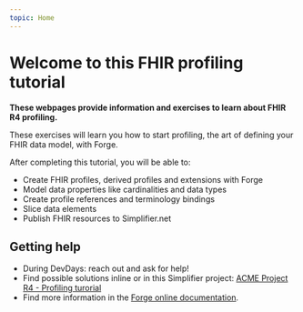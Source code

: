 ```yaml
---
topic: Home
---
```

# Welcome to this FHIR profiling tutorial

**These webpages provide information and exercises to learn about FHIR R4 profiling.**

These exercises will learn you how to start profiling, the art of defining your FHIR data model, with Forge. 

After completing this tutorial, you will be able to:
-	Create FHIR profiles, derived profiles and extensions with Forge
-	Model data properties like cardinalities and data types
-	Create profile references and terminology bindings
-	Slice data elements
-	Publish FHIR resources to Simplifier.net

## Getting help
-	During DevDays: reach out and ask for help!
-	Find possible solutions inline or in this Simplifier project: [ACME Project R4 - Profiling turorial][2]
- 	Find more information in the [Forge online documentation][4]. 


[1]: https://simplifier.net/organization/acme/~home "ACME organization on Simplifier"
[2]: https://simplifier.net/ACME-profiling-tutorial-r4/~introduction "ACME Project R4 - Profiling tutorial"
[3]: https://simplifier.net/guide/ProfilingAcademy "Simplifier.net Profiling Academy"
[4]: http://docs.simplifier.net/forge/ "Forge Documentation"

